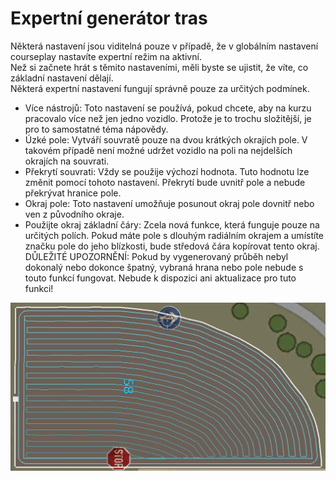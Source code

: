 # Expertní generátor tras
  
Některá nastavení jsou viditelná pouze v případě, že v globálním nastavení courseplay nastavíte expertní režim na aktivní.  
Než si začnete hrát s těmito nastaveními, měli byste se ujistit, že víte, co základní nastavení dělají.  
Některá expertní nastavení fungují správně pouze za určitých podmínek.  
  
- Více nástrojů: Toto nastavení se používá, pokud chcete, aby na kurzu pracovalo více než jen jedno vozidlo. Protože je to trochu složitější, je pro to samostatné téma nápovědy.  
- Úzké pole: Vytváří souvratě pouze na dvou krátkých okrajích pole. V takovém případě není možné udržet vozidlo na poli na nejdelších okrajích na souvrati.  
- Překrytí souvrati: Vždy se použije výchozí hodnota. Tuto hodnotu lze změnit pomocí tohoto nastavení. Překrytí bude uvnitř pole a nebude překrývat hranice pole.  
- Okraj pole: Toto nastavení umožňuje posunout okraj pole dovnitř nebo ven z původního okraje.  
- Použijte okraj základní čáry: Zcela nová funkce, která funguje pouze na určitých polích. Pokud máte pole s dlouhým radiálním okrajem a umístíte značku pole do jeho blízkosti, bude středová čára kopírovat tento okraj.  
DŮLEŽITÉ UPOZORNĚNÍ: Pokud by vygenerovaný průběh nebyl dokonalý nebo dokonce špatný, vybraná hrana nebo pole nebude s touto funkcí fungovat. Nebude k dispozici ani aktualizace pro tuto funkci!  


![Image](../assets/images/baseedge_0_0_1020_545.png)

